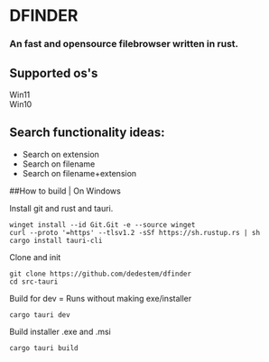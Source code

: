 # DFINDER
### An fast and opensource filebrowser written in rust. 




## Supported os's
Win11 \
Win10 


## Search functionality ideas: 
   - Search on extension
   - Search on filename
   - Search on filename+extension


##How to build | On Windows

Install git and rust and tauri.
```batch
winget install --id Git.Git -e --source winget
curl --proto '=https' --tlsv1.2 -sSf https://sh.rustup.rs | sh
cargo install tauri-cli
```

Clone and init
```batch
git clone https://github.com/dedestem/dfinder
cd src-tauri
```

Build for dev = Runs without making exe/installer
```batch
cargo tauri dev
```

Build installer .exe and .msi
```batch
cargo tauri build
```
